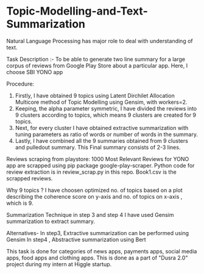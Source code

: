 # Topic-Modelling-and-Text-Summarization

Natural Language Processing has major role to deal with understanding of text.

Task Description :-
To be able to generate two line summary for a large corpus of reviews from Google Play Store about a particular app. Here, I choose SBI YONO app

Procedure:
1. Firstly, I have obtained 9 topics using Latent Dirchilet Allocation Multicore method of Topic Modelling using Gensim, with workers=2.
2. Keeping, the alpha parameter symmetric, I have divided the reviews into 9 clusters according to topics, which means 9 clusters are created for 9 topics.
3. Next, for every cluster I have obtained extractive summarization with tuning parameters as ratio of words or number of words in the summary.
4. Lastly, I have combined all the 9 summaries obtained from 9 clusters and pulledout summary. This Final summary consists of 2-3 lines. 

Reviews scraping from playstore: 
1000 Most Relevant Reviews for YONO app are scrapped using pip package google-play-scraper.
Python code for review extraction is in review_scrap.py in this repo. 
Book1.csv is the scrapped reviews.

Why 9 topics ?
I have choosen optimized no. of topics based on a plot describing the coherence score on y-axis and no. of topics on x-axis , which is 9. 


Summarization Technique in step 3 and step 4
 I have used Gensim summarization to extract summary. 
 
 Alternatives-
 In step3, Extractive summarization can be performed using Gensim
 In step4 , Abstractive summarization using Bert 




This task is done for categories of news apps, payments apps, social media apps, food apps and clothing apps.
This is done as a part of "Dusra 2.0" project during my intern at Higgle startup. 
